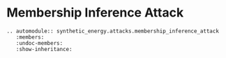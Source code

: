 # Membership Inference Attack

```{eval-rst}
.. automodule:: synthetic_energy.attacks.membership_inference_attack
   :members:
   :undoc-members:
   :show-inheritance: